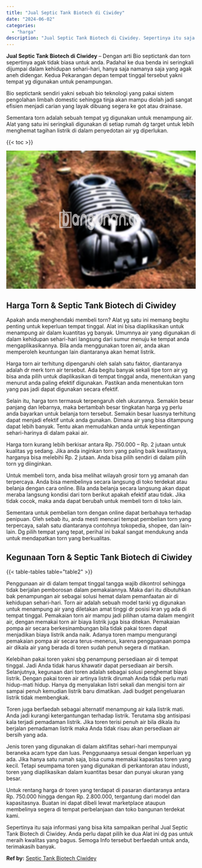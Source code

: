 ```yaml
---
title: "Jual Septic Tank Biotech di Ciwidey"
date: "2024-06-02"
categories: 
  - "harga"
description: "Jual Septic Tank Biotech di Ciwidey. Sepertinya itu saja informasi yang bisa kita sampaikan perihal Jual Septic Tank Biotech di Ciwidey. Anda perlu dapat pil..."
---
```


**Jual Septic Tank Biotech di Ciwidey** – Dengan arti Bio septictank dan torn sepertinya agak tidak biasa untuk anda. Padahal ke dua benda ini seringkali dijumpai dalam kehidupan sehari-hari, hanya saja namanya saja yang agak aneh didengar. Kedua Pekarangan depan tempat tinggal tersebut yakni tempat yg digunakan untuk penampungan.

Bio septictank sendiri yakni sebuah bio teknologi yang pakai sistem pengolahan limbah domestic sehingga tinja akan mampu diolah jadi sangat efisien menjadi carian yang layak dibuang segera ke got atau drainase.

Sementara torn adalah sebuah tempat yg digunakan untuk menampung air. Alat yang satu ini seringkali digunakan di setiap rumah dg target untuk lebih menghemat tagihan listrik di dalam penyedotan air yg diperlukan.

{{< toc >}}

![Jual Septic Tank Biotech di Ciwidey](/images/jual-bio-septictank-28.png)

## Harga Torn & Septic Tank Biotech di Ciwidey

Apakah anda menghendaki membeli torn? Alat yg satu ini memang begitu penting untuk keperluan tempat tinggal. Alat ini bisa diaplikasikan untuk menampung air dalam kuantitas yg banyak. Umumnya air yang digunakan di dalam kehidupan sehari-hari langsung dari sumur menuju ke tempat anda mengaplikasikannya. Bila anda menggunakan toren air, anda akan memperoleh keuntungan lain diantaranya akan hemat listrik.

Harga torn air terhitung dipengaruhi oleh salah satu faktor, diantaranya adalah dr merk torn air tersebut. Ada begitu banyak sekali tipe torn air yg bisa anda pilih untuk diaplikasikan di tempat tinggal anda, menentukan yang menurut anda paling efektif digunakan. Pastikan anda menentukan torn yang pas jadi dapat digunakan secara efektif.

Selain itu, harga torn termasuk terpengaruh oleh ukurannya. Semakin besar panjang dan lebarnya, maka bertambah besar tingkatan harga yg perlu anda bayarkan untuk belanja torn tersebut. Semakin besar luasnya terhitung dapat menjadi efektif untuk anda gunakan. Dimana air yang bisa ditampung dapat lebih banyak. Tentu akan memudahkan anda untuk kepentingan sehari-harinya di dalam pakai air.

Harga torn kurang lebih berkisar antara Rp. 750.000 – Rp. 2 jutaan untuk kualitas yg sedang. Jika anda inginkan torn yang paling baik kwalitasnya, harganya bisa melebihi Rp. 2 jutaan. Anda bisa pilih sendiri di dalam pilih torn yg diinginkan.

Untuk membeli torn, anda bisa melihat wilayah grosir torn yg amanah dan terpercaya. Anda bisa membelinya secara langsung di toko terdekat atau belanja dengan cara online. Bila anda belanja secara langsung akan dapat meraba langsung kondisi dari torn berikut apakah efektif atau tidak. Jika tidak cocok, maka anda dapat berubah untuk membeli torn di toko lain.

Sementara untuk pembelian torn dengan online dapat berbahaya terhadap penipuan. Oleh sebab itu, anda mesti mencari tempat pembelian torn yang terpercaya, salah satu diantaranya contohnya tokopedia, shopee, dan lain-lain. Dg pilih tempat yang tepat, perihal ini bakal sangat mendukung anda untuk mendapatkan torn yang berkualitas.

## Kegunaan Torn & Septic Tank Biotech di Ciwidey

{{< table-tables table="table2" >}}

Penggunaan air di dalam tempat tinggal tangga wajib dikontrol sehingga tidak berjalan pemborosan dalam pemakaiannya. Maka dari itu dibutuhkan bak penampungan air sebagai solusi hemat dalam pemanfaatan air di kehidupan sehari-hari. Torn air adalah sebuah model tanki yg digunakan untuk menampung air yang diletakan amat tinggi dr posisi kran yg ada di tempat tinggal. Pemakaian torn air mampu jadi pilihan utama dalam mengirit air, dengan memakai torn air biaya listrik juga bisa ditekan. Pemakaian pompa air secara berkesinambungan bila tidak pakai toren dapat menjadikan biaya listrik anda naik. Adanya toren mampu mengurangi pemakaian pompa air secara terus-menerus, karena pengguanaan pompa air dikala air yang berada di toren sudah penuh segera di matikan.

Kelebihan pakai toren yakni sbg penampung persediaan air di tempat tinggal. Jadi Anda tidak harus khawatir dapat persediaan air bersih. Selanjutnya, kegunaan dari toren adalah sebagai solusi penghemat biaya listrik. Dengan pakai toren air artinya listrik dirumah Anda tidak perlu mati hidup-mati hidup. Hanya dg menyalakan listri sekali dan mengisi torn air sampai penuh kemudian listrik baru dimatikan. Jadi budget pengeluaran listrik tidak membengkak.

Toren juga berfaedah sebagai alternatif menampung air kala listrik mati. Anda jadi kurangi ketergantungan terhadap listrik. Terutama sbg antisipasi kala terjadi pemadaman listrik. Jika toren terisi penuh air bila dikala itu berjalan pemadaman listrik maka Anda tidak risau akan persediaan air bersih yang ada.

Jenis toren yang digunakan di dalam aktifitas sehari-hari mempunyai beraneka acam type dan luas. Penggunaanya sesuai dengan keperluan yg ada. Jika hanya satu rumah saja, bisa cuma memakai kapasitas toren yang kecil. Tetapi seumpama toren yang digunakan di perkantoran atau industi, toren yang diaplikasikan dalam kuantitas besar dan punyai ukuran yang besar.

Untuk rentang harga dr toren yang terdapat di pasaran diantaranya antara Rp. 750.000 hingga dengan Rp. 2.800.000, tergantung dari model dan kapasitasnya. Buatan ini dapat dibeli lewat marketplace ataupun membelinya segera di tempat perbelanjaan dan toko bangunan terdekat kami.

Sepertinya itu saja informasi yang bisa kita sampaikan perihal Jual Septic Tank Biotech di Ciwidey. Anda perlu dapat pilih ke dua Alat ini dg pas untuk meraih kwalitas yang bagus. Semoga Info tersebut berfaedah untuk anda, terimakasih banyak.

**Ref by:** [Septic Tank Biotech Ciwidey](https://id.wikipedia.org/wiki/Septic)
